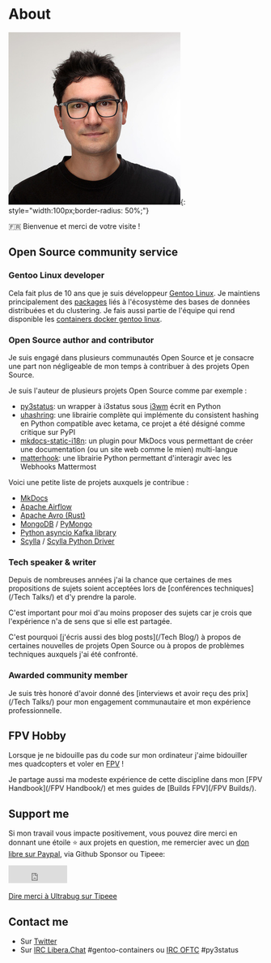 # About

![ultrabug](assets/images/aj.jpg){: style="width:100px;border-radius: 50%;"}

:fr: Bienvenue et merci de votre visite !

## Open Source community service

### Gentoo Linux developer

Cela fait plus de 10 ans que je suis développeur [Gentoo Linux](https://gentoo.org). Je maintiens principalement des [packages](https://packages.gentoo.org/maintainer/ultrabug@gentoo.org) liés à l'écosystème des bases de données distribuées et du clustering. Je fais aussi partie de l'équipe qui rend disponible les [containers docker gentoo linux](https://hub.docker.com/orgs/gentoo).

### Open Source author and contributor

Je suis engagé dans plusieurs communautés Open Source et je consacre une part non négligeable de mon temps à contribuer à des projets Open Source.

Je suis l'auteur de plusieurs projets Open Source comme par exemple :

- [py3status](https://github.com/ultrabug/py3status): un wrapper à i3status sous [i3wm](https://i3wm.org/) écrit en Python
- [uhashring](https://github.com/ultrabug/uhashring): une librairie complète qui implémente du consistent hashing en Python compatible avec ketama, ce projet a été désigné comme critique sur PyPI
- [mkdocs-static-i18n](https://github.com/ultrabug/mkdocs-static-i18n): un plugin pour MkDocs vous permettant de créer une documentation (ou un site web comme le mien) multi-langue
- [matterhook](https://github.com/numberly/matterhook): une librairie Python permettant d'interagir avec les Webhooks Mattermost

Voici une petite liste de projets auxquels je contribue :

- [MkDocs](https://github.com/mkdocs/mkdocs)
- [Apache Airflow](https://github.com/apache/airflow)
- [Apache Avro (Rust)](https://github.com/apache/avro)
- [MongoDB](https://github.com/mongodb/mongo) / [PyMongo](https://github.com/mongodb/mongo-python-driver)
- [Python asyncio Kafka library](https://github.com/aio-libs/aiokafka)
- [Scylla](https://github.com/scylladb/scylla) / [Scylla Python Driver](https://github.com/scylladb/python-driver)

### Tech speaker & writer

Depuis de nombreuses années j'ai la chance que certaines de mes propositions de sujets soient acceptées lors de [conférences techniques](/Tech Talks/) et d'y prendre la parole.

C'est important pour moi d'au moins proposer des sujets car je crois que l'expérience n'a de sens que si elle est partagée.

C'est pourquoi [j'écris aussi des blog posts](/Tech Blog/) à propos de certaines nouvelles de projets Open Source ou à propos de problèmes techniques auxquels j'ai été confronté.

### Awarded community member

Je suis très honoré d'avoir donné des [interviews et avoir reçu des prix](/Tech Talks/) pour mon engagement communautaire et mon expérience professionnelle.

## FPV Hobby

Lorsque je ne bidouille pas du code sur mon ordinateur j'aime bidouiller mes quadcopters et voler en [FPV](https://fr.wikipedia.org/wiki/Pilotage_en_immersion) !

Je partage aussi ma modeste expérience de cette discipline dans mon [FPV Handbook](/FPV Handbook/) et mes guides de [Builds FPV](/FPV Builds/).

## Support me

Si mon travail vous impacte positivement, vous pouvez dire merci en donnant une
étoile :star: aux projets en question, me remercier avec un
[don libre sur Paypal](https://paypal.me/alexysjacob1), via Github Sponsor ou Tipeee:

<iframe src="https://github.com/sponsors/ultrabug/button" title="Sponsor ultrabug" height="35" width="116" style="border: 0;"></iframe>

<a href="https://fr.tipeee.com/ultrabug" class="tipeee-project-small">Dire merci à Ultrabug sur Tipeee</a>
<script async src="https://plugin.tipeee.com/widget.js" charset="utf-8"></script>

## Contact me

- Sur [Twitter](https://twitter.com/ultrabug)
- Sur [IRC Libera.Chat](https://libera.chat/) #gentoo-containers ou [IRC OFTC](https://www.oftc.net/) #py3status
